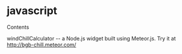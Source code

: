 # javascript

Contents

windChillCalculator -- a Node.js widget built using Meteor.js.  Try it at http://bgb-chill.meteor.com/
